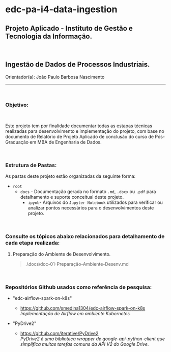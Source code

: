 # edc-pa-i4-data-ingestion

## Projeto Aplicado - Instituto de Gestão e Tecnologia da Informação.
<br>

## Ingestão de Dados de Processos Industriais.

Orientador(a): João Paulo Barbosa Nascimento

_____
<br>

### Objetivo:
<br>

Este projeto tem por finalidade documentar todas as estapas técnicas realizadas para desenvolvimento e implementação do projeto, com base no documento de Relatório de Projeto Aplicado de conclusão do curso de Pós-Graduação em MBA de Engenharia de Dados.

<br>

### Estrutura de Pastas:

As pastas deste projeto estão organizadas da seguinte forma:

- `root`
    - `docs` - Documentação gerada no formato `.md`, `.docx` ou `.pdf` para detalhamento e suporte conceitual deste projeto.
        - `ipynb`- Arquivos do `Jupyter Notebook` utilizados para verificar ou analizar pontos necessários para o desenvolvimentos deste projeto.

<br>

### Consulte os tópicos abaixo relacionados para detalhamento de cada etapa realizada:

1. Preparação do Ambiente de Desenvolvimento.
    >.\docs\doc-01-Preparação-Ambiente-Desenv.md

<br>

### Repositórios Github usados como referência de pesquisa:

- "edc-airflow-spark-on-k8s"
    - https://github.com/smedina1304/edc-airflow-spark-on-k8s
        <br>
        *Implementação de Airflow em ambiente Kubernetes*

- "PyDrive2"
    - https://github.com/iterative/PyDrive2
        <br>
        *PyDrive2 é uma biblioteca wrapper de google-api-python-client que simplifica muitas tarefas comuns da API V2 do Google Drive.*